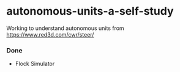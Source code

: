 # autonomous-units-a-self-study
Working to understand autonomous units from https://www.red3d.com/cwr/steer/

### Done
* Flock Simulator
